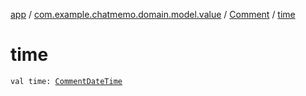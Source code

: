 [app](../../index.md) / [com.example.chatmemo.domain.model.value](../index.md) / [Comment](index.md) / [time](./time.md)

# time

`val time: `[`CommentDateTime`](../-comment-date-time/index.md)